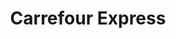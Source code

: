 ---
title: "Carrefour Express"
url: /paris/carrefour-express-rue-de-boulainvilliers/
shop: Lebensmittel
---